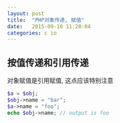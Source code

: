 ```yaml
---
layout: post
title:  "PHP对象传递, 赋值"
date:   2015-09-10 11:28:04
categories: c io
---
```


## 按值传递和引用传递

对象赋值是引用赋值, 这点应该特别注意

```php
$a = $obj;
$obj->name = "bar";
$a->name = "foo";
echo $obj->name; // output is foo
```

